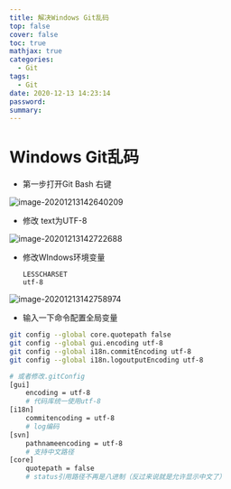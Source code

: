 ```yaml
---
title: 解决Windows Git乱码
top: false
cover: false
toc: true
mathjax: true
categories:
  - Git
tags:
  - Git
date: 2020-12-13 14:23:14
password:
summary:
---
```


# Windows Git乱码

* 第一步打开Git Bash 右键

![image-20201213142640209](image-20201213142640209.png)

* 修改 text为UTF-8

![image-20201213142722688](image-20201213142722688.png)

* 修改WIndows环境变量

  ```
  LESSCHARSET
  utf-8
  ```

  

![image-20201213142758974](image-20201213142758974.png)

* 输入一下命令配置全局变量

```bash
git config --global core.quotepath false
git config --global gui.encoding utf-8
git config --global i18n.commitEncoding utf-8
git config --global i18n.logoutputEncoding utf-8

# 或者修改.gitConfig
[gui]  
    encoding = utf-8  
    # 代码库统一使用utf-8  
[i18n]  
    commitencoding = utf-8  
    # log编码  
[svn]  
    pathnameencoding = utf-8  
    # 支持中文路径  
[core]
	quotepath = false 
	# status引用路径不再是八进制（反过来说就是允许显示中文了）
```

